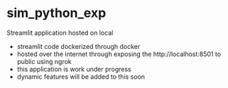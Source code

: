 # sim_python_exp
Streamlit application hosted on local 
- streamlit code dockerized through docker
- hosted over the internet through exposing the http://localhost:8501 to public using ngrok
- this application is work under progress
- dynamic features will be added to this soon
